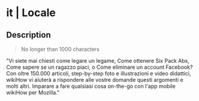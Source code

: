 # it | Locale

## Description

> No longer than 1000 characters

"Vi siete mai chiesti come legare un legame, Come ottenere Six Pack Abs, Come sapere se un ragazzo piaci, o Come eliminare un account Facebook? Con oltre 150.000 articoli, step-by-step foto e illustrazioni e video didattici, wikiHow vi aiuterà a rispondere alle vostre domande questi argomenti e molti altri. Imparare a fare qualsiasi cosa on-the-go con l'app mobile wikiHow per Mozilla."